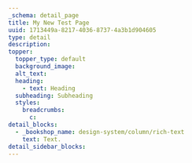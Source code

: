 ```yaml
---
_schema: detail_page
title: My New Test Page
uuid: 1713449a-8217-4036-8737-4a3b1d904605
type: detail
description:
topper:
  topper_type: default
  background_image:
  alt_text:
  heading:
    - text: Heading
  subheading: Subheading
  styles:
    breadcrumbs:
      c:
detail_blocks:
  - _bookshop_name: design-system/column/rich-text
    text: Text.
detail_sidebar_blocks:
---
```

